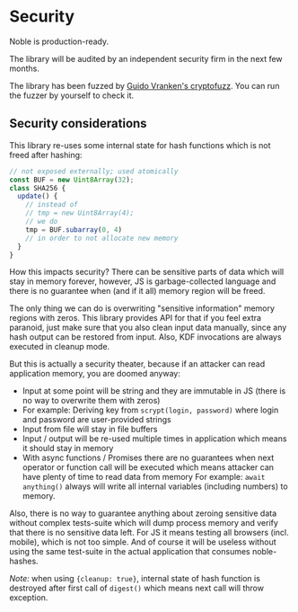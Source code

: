 # Security

Noble is production-ready.

The library will be audited by an independent security firm in the next few months.

The library has been fuzzed by [Guido Vranken's cryptofuzz](https://github.com/guidovranken/cryptofuzz). You can run the fuzzer by yourself to check it.

## Security considerations

This library re-uses some internal state for hash functions which is not freed after hashing:

```js
// not exposed externally; used atomically
const BUF = new Uint8Array(32);
class SHA256 {
  update() {
    // instead of
    // tmp = new Uint8Array(4);
    // we do
    tmp = BUF.subarray(0, 4)
    // in order to not allocate new memory
  }
}
```

How this impacts security? There can be sensitive parts of data which will stay in memory forever,
however, JS is garbage-collected language and there is no guarantee when (and if it all)
memory region will be freed.

The only thing we can do is overwriting "sensitive information" memory regions with zeros.
This library provides API for that if you feel extra paranoid, just make sure that you also
clean input data manually, since any hash output can be restored from input. Also, KDF invocations
are always executed in cleanup mode.

But this is actually a security theater, because if an attacker can read application memory,
you are doomed anyway:

- Input at some point will be string and they are immutable in JS (there is no way to overwrite them with zeros)
- For example: Deriving key from `scrypt(login, password)` where login and password are user-provided strings
- Input from file will stay in file buffers
- Input / output will be re-used multiple times in application which means it should stay in memory
- With async functions / Promises there are no guarantees when next operator or function call will be executed which means attacker can have plenty of time to read data from memory
  For example: `await anything()` always will write all internal variables (including numbers) to memory.

Also, there is no way to guarantee anything about zeroing sensitive data without complex tests-suite which will dump process memory and verify that there is no sensitive data left. For JS it means testing all browsers (incl. mobile), which is not too simple. And of course it will be useless without using the same test-suite in the actual application that consumes noble-hashes.

*Note:* when using `{cleanup: true}`, internal state of hash function is destroyed after
first call of `digest()` which means next call will throw exception.
